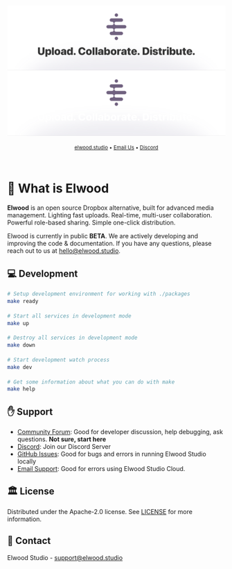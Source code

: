 <p align="center">
<img src="https://raw.githubusercontent.com/elwood-studio/.github/main/profile/gh-banner-light.png#gh-light-mode-only">
<img src="https://raw.githubusercontent.com/elwood-studio/.github/main/profile/gh-banner-dark.png#gh-dark-mode-only">
</p>

<p align="center">
<small>
<a href="https://elwood.studio">elwood.studio</a> &#8226; 
<a href="mailto:mailto:hello@elwood.studio">Email Us</a> &#8226;
<a href="https://discord.gg/ZxWKPeABNG">Discord</a>
</small>
</p>

<p>&nbsp;</p>

# 🚀 What is Elwood

**Elwood** is an open source Dropbox alternative, built for advanced media management. Lighting fast uploads. Real-time, multi-user collaboration. Powerful role-based sharing. Simple one-click distribution.

<p>Elwood is currently in public <strong>BETA</strong>. We are actively developing and improving the code & documentation. If you have any questions, please reach out to us at <a href="mailto:hello@elwood.studio">hello@elwood.studio</a>.</p>

## 💻 Development

```bash
# Setup development environment for working with ./packages
make ready

# Start all services in development mode
make up

# Destroy all services in development mode
make down

# Start development watch process
make dev

# Get some information about what you can do with make
make help
```

## :raised_hand: Support

- [Community Forum](https://github.com/orgs/elwood-studio/discussions): Good for developer discussion, help debugging, ask questions. **Not sure, start here**
- [Discord](https://discord.gg/ZxWKPeABNG): Join our Discord Server
- [GitHub Issues](https://github.com/elwood-studio/studio/issues): Good for bugs and errors in running Elwood Studio locally
- [Email Support](mailto:support@elwood.studio): Good for errors using Elwood Studio Cloud.

## 🏛️ License

Distributed under the Apache-2.0 license. See [LICENSE](LICENSE) for more information.

## 📧 Contact

Elwood Studio - [support@elwood.studio](mailto:support@elwood.studio)
